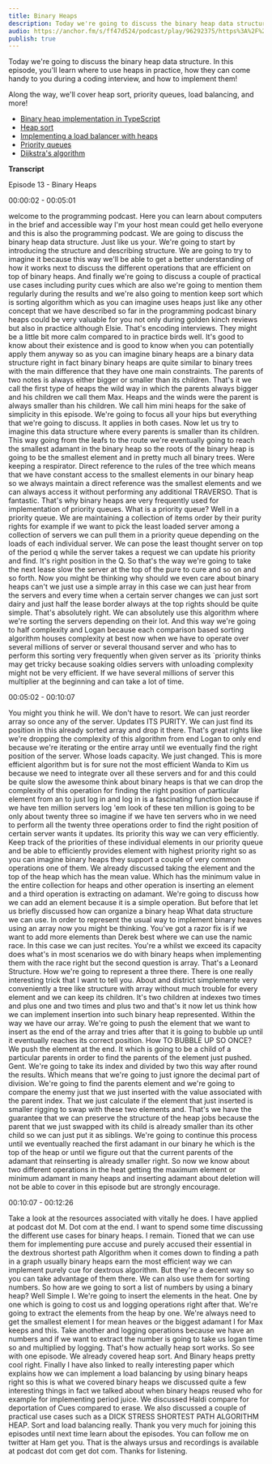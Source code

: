 ```yaml
---
title: Binary Heaps
description: Today we're going to discuss the binary heap data structure. In this episode, you'll learn where to use heaps in practice, how they can come handy to you during a coding interview, and how to implement them!
audio: https://anchor.fm/s/ff47d524/podcast/play/96292375/https%3A%2F%2Fd3ctxlq1ktw2nl.cloudfront.net%2Fstaging%2F2024-11-26%2F392135414-44100-2-067545a0ffc66fcc.mp3
publish: true
---
```


Today we're going to discuss the binary heap data structure. In this episode, you'll learn where to use heaps in practice, how they can come handy to you during a coding interview, and how to implement them!

Along the way, we'll cover heap sort, priority queues, load balancing, and more!

- [Binary heap implementation in TypeScript](https://github.com/mgechev/programming-podcast-samples/blob/master/binary-heap/heap.ts)
- [Heap sort](https://github.com/mgechev/javascript-algorithms/blob/master/src/sorting/heapsort.js)
- [Implementing a load balancer with heaps](http://www.ijsrp.org/research-paper-1014/ijsrp-p3476.pdf)
- [Priority queues](https://en.wikipedia.org/wiki/Priority_queue)
- [Dijkstra's algorithm](https://en.wikipedia.org/wiki/Dijkstra%27s_algorithm)

**Transcript**

Episode 13 - Binary Heaps

00:00:02 - 00:05:01

welcome to the programming podcast. Here you can learn about computers in the brief and accessible way I'm your host mean could get hello everyone and this is also the programming podcast. We are going to discuss the binary heap data structure. Just like us your. We're going to start by introducing the structure and describing structure. We are going to try to imagine it because this way we'll be able to get a better understanding of how it works next to discuss the different operations that are efficient on top of binary heaps. And finally we're going to discuss a couple of practical use cases including purity cues which are also we're going to mention them regularly during the results and we're also going to mention keep sort which is sorting algorithm which as you can imagine uses heaps just like any other concept that we have described so far in the programming podcast binary heaps could be very valuable for you not only during golden kinch reviews but also in practice although Elsie. That's encoding interviews. They might be a little bit more calm compared to in practice birds well. It's good to know about their existence and is good to know when you can potentially apply them anyway so as you can imagine binary heaps are a binary data structure right in fact binary binary heaps are quite similar to binary trees with the main difference that they have one main constraints. The parents of two notes is always either bigger or smaller than its children. That's it we call the first type of heaps the wild way in which the parents always bigger and his children we call them Max. Heaps and the winds were the parent is always smaller than his children. We call him mini heaps for the sake of simplicity in this episode. We're going to focus all your hips but everything that we're going to discuss. It applies in both cases. Now let us try to imagine this data structure where every parents is smaller than its children. This way going from the leafs to the route we're eventually going to reach the smallest adamant in the binary heap so the roots of the binary heap is going to be the smallest element and in pretty much all binary trees. Were keeping a respirator. Direct reference to the rules of the tree which means that we have constant access to the smallest elements in our binary heap so we always maintain a direct reference was the smallest elements and we can always access it without performing any additional TRAVERSO. That is fantastic. That's why binary heaps are very frequently used for implementation of priority queues. What is a priority queue? Well in a priority queue. We are maintaining a collection of items order by their purity rights for example if we want to pick the least loaded server among a collection of servers we can pull them in a priority queue depending on the loads of each individual server. We can pose the least thought server on top of the period q while the server takes a request we can update his priority and find. It's right position in the Q. So that's the way we're going to take the next lease slow the server at the top of the pure to cure and so on and so forth. Now you might be thinking why should we even care about binary heaps can't we just use a simple array in this case we can just hear from the servers and every time when a certain server changes we can just sort dairy and just half the lease border always at the top rights should be quite simple. That's absolutely right. We can absolutely use this algorithm where we're sorting the servers depending on their lot. And this way we're going to half complexity and Logan because each comparison based sorting algorithm houses complexity at best now when we have to operate over several millions of server or several thousand server and who has to perform this sorting very frequently when given server as its `priority thinks may get tricky because soaking oldies servers with unloading complexity might not be very efficient. If we have several millions of server this multiplier at the beginning and can take a lot of time.


00:05:02 - 00:10:07

You might you think he will. We don't have to resort. We can just reorder array so once any of the server. Updates ITS PURITY. We can just find its position in this already sorted array and drop it there. That's great rights like we're dropping the complexity of this algorithm from end Logan to only end because we're iterating or the entire array until we eventually find the right position of the server. Whose loads capacity. We just changed. This is more efficient algorithm but is for sure not the most efficient Wanda to Kim us because we need to integrate over all these servers and for and this could be quite slow the awesome think about binary heaps is that we can drop the complexity of this operation for finding the right position of particular element from an to just log in and log in is a fascinating function because if we have ten million servers log 'em look of these ten million is going to be only about twenty three so imagine if we have ten servers who in we need to perform all the twenty three operations order to find the right position of certain server wants it updates. Its priority this way we can very efficiently. Keep track of the priorities of these individual elements in our priority queue and be able to efficiently provides element with highest priority right so as you can imagine binary heaps they support a couple of very common operations one of them. We already discussed taking the element and the top of the heap which has the mean value. Which has the minimum value in the entire collection for heaps and other operation is inserting an element and a third operation is extracting on adamant. We're going to discuss how we can add an element because it is a simple operation. But before that let us briefly discussed how can organize a binary heap What data structure we can use. In order to represent the usual way to implement binary heaves using an array now you might be thinking. You've got a razor fix is if we want to add more elements than Derek best where we can use the namic race. In this case we can just recites. You're a whilst we exceed its capacity does what's in most scenarios we do with binary heaps when implementing them with the race right but the second question is array. That's a Leonard Structure. How we're going to represent a three there. There is one really interesting trick that I want to tell you. About and district simplemente very conveniently a tree like structure with array without much trouble for every element and we can keep its children. It's two children at indexes two times and plus one and two times and plus two and that's it now let us think how we can implement insertion into such binary heap represented. Within the way we have our array. We're going to push the element that we want to insert as the end of the array and tries after that it is going to bubble up until it eventually reaches its correct position. How TO BUBBLE UP SO ONCE? We push the element at the end. It which is going to be a child of a particular parents in order to find the parents of the element just pushed. Gent. We're going to take its index and divided by two this way after round the results. Which means that we're going to just ignore the decimal part of division. We're going to find the parents element and we're going to compare the enemy just that we just inserted with the value associated with the parent index. That we just calculate if the element that just inserted is smaller rigging to swap with these two elements and. That's we have the guarantee that we can preserve the structure of the heap jobs because the parent that we just swapped with its child is already smaller than its other child so we can just put it as siblings. We're going to continue this process until we eventually reached the first adamant in our binary he which is the top of the heap or until we figure out that the current parents of the adamant that reinserting is already smaller right. So now we know about two different operations in the heat getting the maximum element or minimum adamant in many heaps and inserting adamant about deletion will not be able to cover in this episode but are strongly encourage.


00:10:07 - 00:12:26

Take a look at the resources associated with vitally he does. I have applied at podcast dot M. Dot com at the end. I want to spend some time discussing the different use cases for binary heaps. I remain. Tioned that we can use them for implementing pure accuse and purely accused their essential in the dextrous shortest path Algorithm when it comes down to finding a path in a graph usually binary heaps earn the most efficient way we can implement purely cue for dextrous algorithm. But they're a decent way so you can take advantage of them there. We can also use them for sorting numbers. So how are we going to sort a list of numbers by using a binary heap? Well Simple I. We're going to insert the elements in the heat. One by one which is going to cost us and logging operations right after that. We're going to extract the elements from the heap by one. We're always need to get the smallest element I for mean heaves or the biggest adamant I for Max keeps and this. Take another and logging operations because we have an numbers and if we want to extract the number is going to take us logan time so and multiplied by logging. That's how actually heap sort works. So see with one episode. We already covered heap sort. And Binary heaps pretty cool right. Finally I have also linked to really interesting paper which explains how we can implement a load balancing by using binary heaps right so this is what we covered binary heaps we discussed quite a few interesting things in fact we talked about when binary heaps reused who for example for implementing period juice. We discussed Haldi compare for deportation of Cues compared to erase. We also discussed a couple of practical use cases such as a DICK STRESS SHORTEST PATH ALGORITHM HEAP. Sort and load balancing really. Thank you very much for joining this episodes until next time learn about the episodes. You can follow me on twitter at Ham get you. That is the always ursus and recordings is available at podcast dot com get dot com. Thanks for listening.
